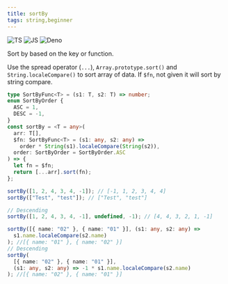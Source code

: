 ```yaml
---
title: sortBy
tags: string,beginner
---
```


![TS](https://img.shields.io/badge/supports-typescript-blue.svg?style=flat-square)
![JS](https://img.shields.io/badge/supports-javascript-yellow.svg?style=flat-square)
![Deno](https://img.shields.io/badge/supports-deno-green.svg?style=flat-square)

Sort by based on the key or function.

Use the spread operator (`...`), `Array.prototype.sort()` and `String.localeCompare()` to sort array of data. If `$fn`, not given it will sort by string compare.

```ts
type SortByFunc<T> = (s1: T, s2: T) => number;
enum SortByOrder {
  ASC = 1,
  DESC = -1,
}
const sortBy = <T = any>(
  arr: T[],
  $fn: SortByFunc<T> = (s1: any, s2: any) =>
    order * String(s1).localeCompare(String(s2)),
  order: SortByOrder = SortByOrder.ASC
) => {
  let fn = $fn;
  return [...arr].sort(fn);
};
```

```ts
sortBy([1, 2, 4, 3, 4, -1]); // [-1, 1, 2, 3, 4, 4]
sortBy(["Test", "test"]); // ["Test", "test"]

// Descending
sortBy([1, 2, 4, 3, 4, -1], undefined, -1); // [4, 4, 3, 2, 1, -1]

sortBy([{ name: "02" }, { name: "01" }], (s1: any, s2: any) =>
  s1.name.localeCompare(s2.name)
); //[{ name: "01" }, { name: "02" }]
// Descending
sortBy(
  [{ name: "02" }, { name: "01" }],
  (s1: any, s2: any) => -1 * s1.name.localeCompare(s2.name)
); //[{ name: "02" }, { name: "01" }]
```
